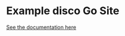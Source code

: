# Example disco Go Site

[See the documentation here](https://docs.letsdisco.dev/deployment-guides/go)
